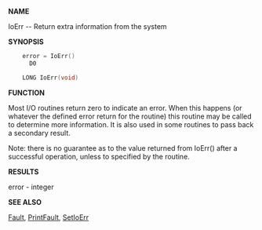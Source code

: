
**NAME**

IoErr -- Return extra information from the system

**SYNOPSIS**

```c
    error = IoErr()
      D0

    LONG IoErr(void)

```
**FUNCTION**

Most I/O routines return zero to indicate an error. When this
happens (or whatever the defined error return for the routine)
this routine may be called to determine more information. It is
also used in some routines to pass back a secondary result.

Note: there is no guarantee as to the value returned from IoErr()
after a successful operation, unless to specified by the routine.

**RESULTS**

error - integer

**SEE ALSO**

[Fault](Fault.md), [PrintFault](PrintFault.md), [SetIoErr](SetIoErr.md)
